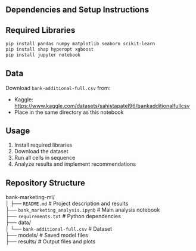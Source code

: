 
## Dependencies and Setup Instructions


## Required Libraries

```bash
pip install pandas numpy matplotlib seaborn scikit-learn
pip install shap hyperopt xgboost
pip install jupyter notebook
```

## Data
Download `bank-additional-full.csv` from:
- Kaggle: https://www.kaggle.com/datasets/sahistapatel96/bankadditionalfullcsv
- Place in the same directory as this notebook

## Usage
1. Install required libraries
2. Download the dataset
3. Run all cells in sequence
4. Analyze results and implement recommendations


## Repository Structure


bank-marketing-ml/  
│
├── `README.md`                                        # Project description and results  
├── `bank_marketing_analysis.ipynb`                   # Main analysis notebook  
├── `requirements.txt`                                 # Python dependencies  
├── data/  
│   └── `bank-additional-full.csv`                   # Dataset    
├── models/                                          # Saved model files    
├── results/                                          # Output files and plots  
  
```
